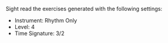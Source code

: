 Sight read the exercises generated with the following settings:

- Instrument: Rhythm Only
- Level: 4
- Time Signature: 3/2